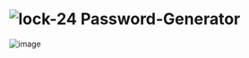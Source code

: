 # ![lock-24](https://user-images.githubusercontent.com/69309461/182331182-47115bcd-49f6-45ec-afa3-2fb6de351e04.png) Password-Generator

![image](https://user-images.githubusercontent.com/69309461/182330813-dc0530ba-52c0-4fa9-adfe-cf6508380fd5.png)
